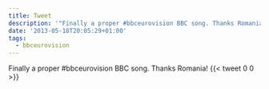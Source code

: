 ```yaml
---
title: Tweet
description: '"Finally a proper #bbceurovision BBC song. Thanks Romania!"'
date: '2013-05-18T20:05:29+01:00'
tags:
  - bbceurovision
---
```

Finally a proper #bbceurovision BBC song. Thanks Romania!
      {{< tweet 0 0 >}}
    
